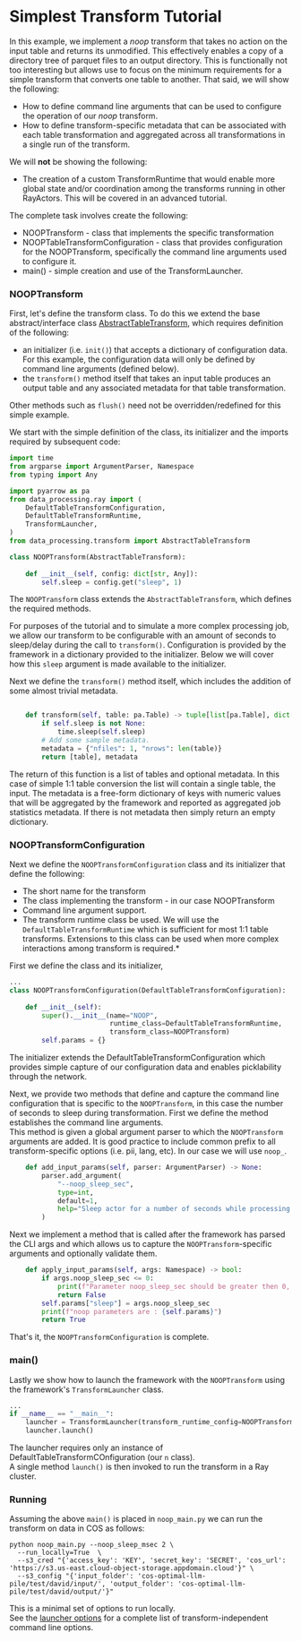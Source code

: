 # Simplest Transform Tutorial
In this example, we implement a _noop_ transform that takes no action
on the input table and returns its unmodified.
This effectively enables a copy of a directory tree of 
parquet files to an output directory.
This is functionally not too interesting but allows use to focus
on the minimum requirements for a simple transform that converts
one table to another.  That said, we will show the following:

* How to define command line arguments that can be used to configure
the operation of our _noop_ transform.
* How to define transform-specific metadata that can be associated
with each table transformation and aggregated across all transformations
in a single run of the transform.

We will **not** be showing the following:
* The creation of a custom TransformRuntime that would enable more global
state and/or coordination among the transforms running in other RayActors.
This will be covered in an advanced tutorial.

The complete task involves create the following:
* NOOPTransform - class that implements the specific transformation
* NOOPTableTransformConfiguration - class that provides configuration for the 
NOOPTransform, specifically the command line arguments used to configure it.
* main() - simple creation and use of the TransformLauncher. 

### NOOPTransform

First, let's define the transform class.  To do this we extend
the base abstract/interface class 
[AbstractTableTransform](../src/data_processing/transform/table_transform.py),
which requires definition of the following:
* an initializer (i.e. `init()`) that accepts a dictionary of configuration
data.  For this example, the configuration data will only be defined by
command line arguments (defined below).
* the `transform()` method itself that takes an input table produces an output
table and any associated metadata for that table transformation.

Other methods such as `flush()` need not be overridden/redefined for this simple example.

We start with the simple definition of the class, its initializer and the imports required
by subsequent code:
```python
import time
from argparse import ArgumentParser, Namespace
from typing import Any

import pyarrow as pa
from data_processing.ray import (
    DefaultTableTransformConfiguration,
    DefaultTableTransformRuntime,
    TransformLauncher,
)
from data_processing.transform import AbstractTableTransform

class NOOPTransform(AbstractTableTransform):
    
    def __init__(self, config: dict[str, Any]):
        self.sleep = config.get("sleep", 1)
```
The `NOOPTransform` class extends the `AbstractTableTransform`, which defines the required methods.

For purposes of the tutorial and to simulate a more complex processing
job, we allow our transform to be configurable
with an amount of seconds to sleep/delay during the call to `transform()`.
Configuration is provided by the framework in a dictionary provided to the initializer.
Below we will cover how this `sleep` argument is made available to the initializer.

Next we define the `transform()` method itself, which includes the addition of some
almost trivial metadata.
```python

    def transform(self, table: pa.Table) -> tuple[list[pa.Table], dict[str, Any]]:
        if self.sleep is not None:
            time.sleep(self.sleep)
        # Add some sample metadata.
        metadata = {"nfiles": 1, "nrows": len(table)}
        return [table], metadata
```
The return of this function is a list of tables and optional metadata.  In this
case of simple 1:1 table conversion the list will contain a single table, the input.
The metadata is a free-form dictionary of keys with numeric values that will be aggregated
by the framework and reported as aggregated job statistics metadata. 
If there is not metadata then simply return an empty dictionary.

### NOOPTransformConfiguration
Next we define the `NOOPTransformConfiguration` class and its initializer that define the following:

* The short name for the transform
* The class implementing the transform - in our case NOOPTransform
* Command line argument support.
* The transform runtime class be used.  We will use the `DefaultTableTransformRuntime`
which is sufficient for most 1:1 table transforms.  Extensions to this class can be
used when more complex interactions among transform is required.*

First we define the class and its initializer,
```python
...
class NOOPTransformConfiguration(DefaultTableTransformConfiguration):
    
    def __init__(self):
        super().__init__(name="NOOP", 
                         runtime_class=DefaultTableTransformRuntime, 
                         transform_class=NOOPTransform)
        self.params = {}

```
The initializer extends the DefaultTableTransformConfiguration which provides simple
capture of our configuration data and enables picklability through the network.

Next, we provide two methods that define and capture the command line configuration that 
is specific to the `NOOPTransform`, in this case the number of seconds to sleep during transformation.
First we define the method establishes the command line arguments.  
This method is given a global argument parser to which the `NOOPTransform` arguments are added.
It is good practice to include common prefix to all transform-specific options (i.e. pii, lang, etc).
In our case we will use `noop_`.
```python
    def add_input_params(self, parser: ArgumentParser) -> None:
        parser.add_argument(
            "--noop_sleep_sec",
            type=int,
            default=1,
            help="Sleep actor for a number of seconds while processing the data frame, before writing the file to COS",
        )
```
Next we implement a method that is called after the framework has parsed the CLI args
and which allows us to capture the `NOOPTransform`-specific arguments and optionally validate them.
```python
    def apply_input_params(self, args: Namespace) -> bool:
        if args.noop_sleep_sec <= 0:
            print(f"Parameter noop_sleep_sec should be greater then 0, you specified {args.noop_sleep_sec}")
            return False
        self.params["sleep"] = args.noop_sleep_sec
        print(f"noop parameters are : {self.params}")
        return True
```
That's it, the `NOOPTransformConfiguration` is complete.

### main()
Lastly we show how to launch the framework with the `NOOPTransform` using the 
framework's `TransformLauncher` class.
```python
...
if __name__ == "__main__":
    launcher = TransformLauncher(transform_runtime_config=NOOPTransformConfiguration())
    launcher.launch()
```
The launcher requires only an instance of DefaultTableTransformCOnfiguration (our `n` class).  
A single method `launch()` is then invoked to run the transform in a Ray cluster.

### Running
Assuming the above `main()` is placed in `noop_main.py` we can run the transform on data 
in COS as follows:
```shell
python noop_main.py --noop_sleep_msec 2 \
  --run_locally=True  \
  --s3_cred "{'access_key': 'KEY', 'secret_key': 'SECRET', 'cos_url': 'https://s3.us-east.cloud-object-storage.appdomain.cloud'}" \
  --s3_config "{'input_folder': 'cos-optimal-llm-pile/test/david/input/', 'output_folder': 'cos-optimal-llm-pile/test/david/output/'}"
```
This is a minimal set of options to run locally.  
See the [launcher options](launcher-options) for a complete list of
transform-independent command line options.
